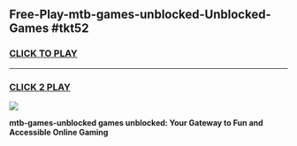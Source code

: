 
## Free-Play-mtb-games-unblocked-Unblocked-Games #tkt52
<h3>
<a href="https://news.freeplayer.one?title=mtb-games-unblocked&ref=8M">CLICK TO PLAY</a></h3>
<hr>

<h3>
<a href="https://news.freeplayer.one?title=mtb-games-unblocked&ref=8M">CLICK 2 PLAY</a>
  
</h3>

<a href="https://news.freeplayer.one?title=mtb-games-unblocked&ref=8M"><img src="https://clearcache.store/games.png"></a>


**mtb-games-unblocked games unblocked: Your Gateway to Fun and Accessible Online Gaming**
